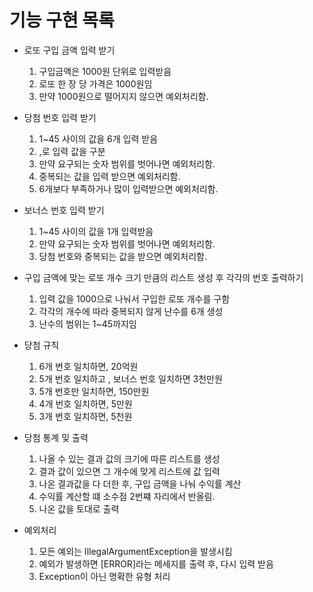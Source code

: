 # 기능 구현 목록

* 로또 구입 금액 입력 받기
  1. 구입금액은 1000원 단위로 입력받음
  2. 로또 한 장 당 가격은 1000원임
  3. 만약 1000원으로 떨어지지 않으면 예외처리함.

* 당첨 번호 입력 받기
  1. 1~45 사이의 값을 6개 입력 받음
  2. ,로 입력 값을 구분
  3. 만약 요구되는 숫자 범위를 벗어나면 예외처리함.
  4. 중복되는 값을 입력 받으면 예외처리함.
  5. 6개보다 부족하거나 많이 입력받으면 예외처리함.

* 보너스 번호 입력 받기
  1. 1~45 사이의 값을 1개 입력받음
  2. 만약 요구되는 숫자 범위를 벗어나면 예외처리함.
  3. 당첨 번호와 중복되는 값을 받으면 예외처리함.

* 구입 금액에 맞는 로또 개수 크기 만큼의 리스트 생성 후 각각의 번호 출력하기
  1. 입력 값을 1000으로 나눠서 구입한 로또 개수를 구함
  2. 각각의 개수에 따라 중복되지 않게 난수를 6개 생성
  3. 난수의 범위는 1~45까지임

* 당첨 규칙
  1. 6개 번호 일치하면, 20억원
  2. 5개 번호 일치하고 , 보너스 번호 일치하면 3천만원
  3. 5개 번호만 일치하면, 150만원
  4. 4개 번호 일치하면, 5만원
  5. 3개 번호 일치하면, 5천원

* 당첨 통계 및 출력
  1. 나올 수 있는 결과 값의 크기에 따른 리스트를 생성
  2. 결과 값이 있으면 그 개수에 맞게 리스트에 값 입력
  3. 나온 결과값을 다 더한 후, 구입 금액을 나눠 수익률 계산
  4. 수익률 계산할 떄 소수점 2번쨰 자리에서 반올림.
  5. 나온 값을 토대로 출력

* 예외처리
  1. 모든 예외는 IllegalArgumentException을 발생시킴
  2. 예외가 발생하면 [ERROR]라는 메세지를 출력 후, 다시 입력 받음
  3. Exception이 아닌 명확한 유형 처리
